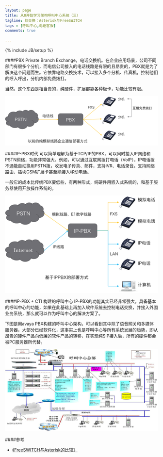 ```yaml
---
layout: page
title: 从0开始学习架构呼叫中心系统（三）
tagline: 软交换：Asterisk与FreeSWITCH
tags : [呼叫中心,电话客服]
comments: true

---
```

{% include JB/setup %}

####PBX
Private Branch Exchange，电话交换机。在企业应用场景，公司不同部门有很多个分机，而电信公司接入的电话线路是有限的且昂贵的，PBX就是为了解决这个问题而生。它依靠电路交换技术，可以接入多个分机、传真机，控制他们的呼入呼出，分机内部免费拨打。

当然，这个东西是相当贵的，纯硬件，扩展都靠各种板卡，功能比较有限。

![img](https://github.com/kusix/kusix.github.com/raw/master/img/pbx.png)

####IP-PBX时代
可以简单理解为基于TCP/IP的PBX，可以同时接入IP网络和PSTN网络，功能非常强大。例如，可以通过互联网拨打电话（VoIP），IP电话拨不通能自动换用PSTN拨，收发电子传真、邮件，支持IVR、电话录音。支持网络路由、插块GSM扩展卡甚至能接入移动电话。

<!--summary-->

一般它的成本比传统PBX要低些，有两种形式，纯硬件用嵌入式系统的，和基于服务器使用开放操作系统的。

![img](https://github.com/kusix/kusix.github.com/raw/master/img/ip-pbx.png)

####IP-PBX + CTI 构建的呼叫中心
IP-PBX的功能其实已经非常强大，具备基本的呼叫中心的功能，如果在此基础上再加入软件系统去控制电话交换，并接入外围业务系统，那么就可以作为呼叫中心的解决方案了。

下图是用avaya PBX构建的呼叫中心架构，可以看到其中除了语音网关和多媒体服务器，大部分已经软件化，这事实上也是呼叫中心等所有系统发展的趋势，即从昂贵的硬件产品向低廉的软件产品的转移，在实现纯SIP接入后，所有的硬件都会被PC服务器所代替。

![img](https://github.com/kusix/kusix.github.com/raw/master/img/avaya-pbx-cti.png)




####参考

* [《FreeSWITCH与Asterisk的比较》](http://mp.weixin.qq.com/s?__biz=MjM5MzIwMzExMg==&mid=200009467&idx=1&sn=6404aabdce4caba436a71691c89f5607&3rd=MzA3MDU4NTYzMw==&scene=6#rd)   

